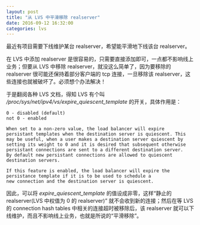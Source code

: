 ```yaml
---
layout: post
title: "从 LVS 中平滑移除 realserver"
date: 2016-09-12 16:32:00
categories: lvs
---
```


最近有项目需要下线维护某台 realserver，希望能平滑地下线该台 realserver。

在 LVS 中添加 realserver 是很容易的，只需要直接添加即可，一点都不影响线上业务；但要从 LVS 中移除 realserver，就没这么简单了，因为要移除的 realserver 很可能还保持着部分客户端的 tcp 连接，一旦移除该 realserver，这些连接也就被破坏了。必须想个办法解决！

于是翻阅各种 LVS 文档，得知 LVS 有个叫 */proc/sys/net/ipv4/vs/expire_quiescent_template* 的开关，具体作用是：

    0 - disabled (default)
    not 0 - enabled
  
    When set to a non-zero value, the load balancer will expire
    persistant templates when the destination server is quiescent. This
    may be useful, when a user makes a destination server quiescent by
    setting its weight to 0 and it is desired that subsequent otherwise
    persistant connections are sent to a different destination server.
    By default new persistant connections are allowed to quiescent
    destination servers.
  
    If this feature is enabled, the load balancer will expire the
    persistance template if it is to be used to schedule a
    new connection and the destination server is quiescent.

因此，可以将 *expire_quiescent_template* 的值设成非零，这样“静止的 realserver(LVS 中权值为 0 的 realserver)” 就不会收到新的连接；然后在等 LVS 的 connection hash tables 中相关的连接超时被移除后，该 realserver 就可以下线维护，而且不影响线上业务，也就是所说的“平滑移除”。
